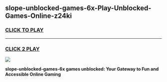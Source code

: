 
## slope-unblocked-games-6x-Play-Unblocked-Games-Online-z24ki
<h3>
<a href="https://premium76.site?title=slope-unblocked-games-6x&ref=25A">CLICK TO PLAY</a></h3>
<hr>

<h3>
<a href="https://premium76.site?title=slope-unblocked-games-6x&ref=25A">CLICK 2 PLAY</a>
  
</h3>

<a href="https://premium76.site?title=slope-unblocked-games-6x&ref=25A"><img src="https://clearcache.store/games.png"></a>


**slope-unblocked-games-6x games unblocked: Your Gateway to Fun and Accessible Online Gaming**
